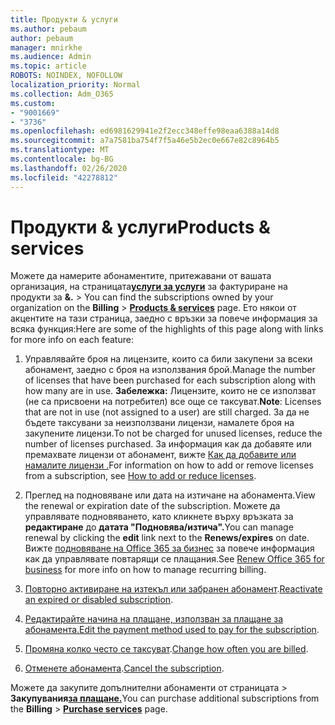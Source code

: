 ```yaml
---
title: Продукти & услуги
ms.author: pebaum
author: pebaum
manager: mnirkhe
ms.audience: Admin
ms.topic: article
ROBOTS: NOINDEX, NOFOLLOW
localization_priority: Normal
ms.collection: Adm_O365
ms.custom:
- "9001669"
- "3736"
ms.openlocfilehash: ed6981629941e2f2ecc348effe98eaa6388a14d8
ms.sourcegitcommit: a7a7581ba754f7f5a46e5b2ec0e667e82c8964b5
ms.translationtype: MT
ms.contentlocale: bg-BG
ms.lasthandoff: 02/26/2020
ms.locfileid: "42278812"
---
```

# <a name="products--services"></a><span data-ttu-id="13f08-102">Продукти & услуги</span><span class="sxs-lookup"><span data-stu-id="13f08-102">Products & services</span></span>

<span data-ttu-id="13f08-103">Можете да намерите абонаментите, притежавани от вашата организация, на страницата[**услуги за услуги**](https://go.microsoft.com/fwlink/p/?linkid=842054) за фактуриране на продукти за **&.** > </span><span class="sxs-lookup"><span data-stu-id="13f08-103">You can find the subscriptions owned by your organization on the **Billing** > [**Products & services**](https://go.microsoft.com/fwlink/p/?linkid=842054) page.</span></span> <span data-ttu-id="13f08-104">Ето някои от акцентите на тази страница, заедно с връзки за повече информация за всяка функция:</span><span class="sxs-lookup"><span data-stu-id="13f08-104">Here are some of the highlights of this page along with links for more info on each feature:</span></span>

1. <span data-ttu-id="13f08-105">Управлявайте броя на лицензите, които са били закупени за всеки абонамент, заедно с броя на използвания брой.</span><span class="sxs-lookup"><span data-stu-id="13f08-105">Manage the number of licenses that have been purchased for each subscription along with how many are in use.</span></span>  <span data-ttu-id="13f08-106">**Забележка:** Лицензите, които не се използват (не са присвоени на потребител) все още се таксуват.</span><span class="sxs-lookup"><span data-stu-id="13f08-106">**Note**: Licenses that are not in use (not assigned to a user) are still charged.</span></span>  <span data-ttu-id="13f08-107">За да не бъдете таксувани за неизползвани лицензи, намалете броя на закупените лицензи.</span><span class="sxs-lookup"><span data-stu-id="13f08-107">To not be charged for unused licenses, reduce the number of licenses purchased.</span></span> <span data-ttu-id="13f08-108">За информация как да добавяте или премахвате лицензи от абонамент, вижте [Как да добавите или намалите лицензи .](https://docs.microsoft.com/alchemyinsights/how-to-add-or-reduce-licenses)</span><span class="sxs-lookup"><span data-stu-id="13f08-108">For information on how to add or remove licenses from a subscription, see [How to add or reduce licenses](https://docs.microsoft.com/alchemyinsights/how-to-add-or-reduce-licenses).</span></span>

2. <span data-ttu-id="13f08-109">Преглед на подновяване или дата на изтичане на абонамента.</span><span class="sxs-lookup"><span data-stu-id="13f08-109">View the renewal or expiration date of the subscription.</span></span>  <span data-ttu-id="13f08-110">Можете да управлявате подновяването, като кликнете върху връзката за **редактиране** до **датата "Подновява/изтича".**</span><span class="sxs-lookup"><span data-stu-id="13f08-110">You can manage renewal by clicking the **edit** link next to the **Renews/expires** on date.</span></span>  <span data-ttu-id="13f08-111">Вижте [подновяване на Office 365 за бизнес](https://go.microsoft.com/fwlink/?linkid=2119216) за повече информация как да управлявате повтарящи се плащания.</span><span class="sxs-lookup"><span data-stu-id="13f08-111">See [Renew Office 365 for business](https://go.microsoft.com/fwlink/?linkid=2119216) for more info on how to manage recurring billing.</span></span>

3. <span data-ttu-id="13f08-112">[Повторно активиране на изтекъл или забранен абонамент](https://go.microsoft.com/fwlink/?linkid=2117519).</span><span class="sxs-lookup"><span data-stu-id="13f08-112">[Reactivate an expired or disabled subscription](https://go.microsoft.com/fwlink/?linkid=2117519).</span></span>

4. <span data-ttu-id="13f08-113">[Редактирайте начина на плащане, използван за плащане за абонамента.](https://go.microsoft.com/fwlink/?linkid=2117167)</span><span class="sxs-lookup"><span data-stu-id="13f08-113">[Edit the payment method used to pay for the subscription](https://go.microsoft.com/fwlink/?linkid=2117167).</span></span>

5. <span data-ttu-id="13f08-114">[Промяна колко често се таксуват](https://go.microsoft.com/fwlink/?linkid=2119112).</span><span class="sxs-lookup"><span data-stu-id="13f08-114">[Change how often you are billed](https://go.microsoft.com/fwlink/?linkid=2119112).</span></span>

6. <span data-ttu-id="13f08-115">[Отменете абонамента](https://go.microsoft.com/fwlink/?linkid=2119113).</span><span class="sxs-lookup"><span data-stu-id="13f08-115">[Cancel the subscription](https://go.microsoft.com/fwlink/?linkid=2119113).</span></span>

<span data-ttu-id="13f08-116">Можете да закупите допълнителни абонаменти от страницата >  **Закупувания**[**за плащане.**](https://go.microsoft.com/fwlink/p/?linkid=868433)</span><span class="sxs-lookup"><span data-stu-id="13f08-116">You can purchase additional subscriptions from the **Billing** > [**Purchase services**](https://go.microsoft.com/fwlink/p/?linkid=868433) page.</span></span>
